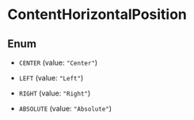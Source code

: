 

# ContentHorizontalPosition

## Enum


* `CENTER` (value: `"Center"`)

* `LEFT` (value: `"Left"`)

* `RIGHT` (value: `"Right"`)

* `ABSOLUTE` (value: `"Absolute"`)



